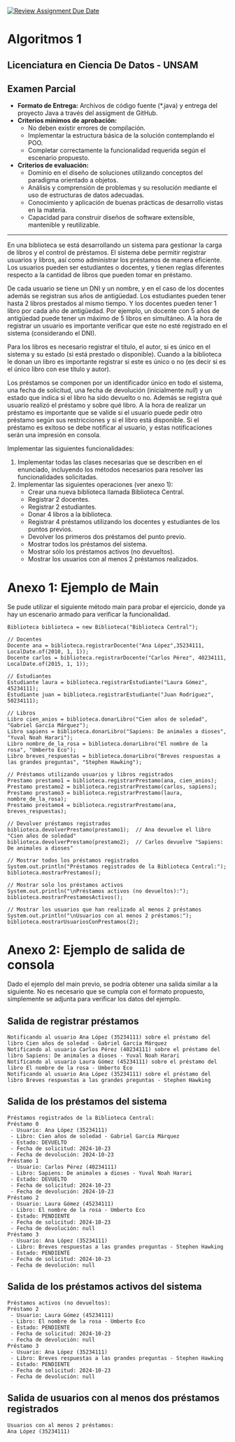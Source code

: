 [![Review Assignment Due Date](https://classroom.github.com/assets/deadline-readme-button-22041afd0340ce965d47ae6ef1cefeee28c7c493a6346c4f15d667ab976d596c.svg)](https://classroom.github.com/a/GmM1_iQn)
# Algoritmos 1
## Licenciatura en Ciencia De Datos - UNSAM
## Examen Parcial
- **Formato de Entrega:** Archivos de código fuente (*.java) y entrega del proyecto Java a través del assigment de GitHub.
- **Criterios mínimos de aprobación:**
    + No deben existir errores de compilación.
    + Implementar la estructura básica de la solución contemplando el POO.
    + Completar correctamente la funcionalidad requerida según el escenario propuesto.
- **Criterios de evaluación:**
    + Dominio en el diseño de soluciones utilizando conceptos del paradigma orientado a objetos.
    + Análisis y comprensión de problemas y su resolución mediante el uso de estructuras de datos adecuadas.
    + Conocimiento y aplicación de buenas prácticas de desarrollo vistas en la materia.
    + Capacidad para construir diseños de software extensible, mantenible y reutilizable.
---

En una biblioteca se está desarrollando un sistema para gestionar la carga de libros y el control de préstamos. El sistema debe permitir registrar usuarios y libros, así como administrar los préstamos de manera eficiente. Los usuarios pueden ser estudiantes o docentes, y tienen reglas diferentes respecto a la cantidad de libros que pueden tomar en préstamo.

De cada usuario se tiene un DNI y un nombre, y en el caso de los docentes además se registran sus años de antigüedad. Los estudiantes pueden tener hasta 2 libros prestados al mismo tiempo. Y los docentes pueden tener 1 libro por cada año de antigüedad. Por ejemplo, un docente con 5 años de antigüedad puede tener un máximo de 5 libros en simultáneo.
A la hora de registrar un usuario es importante verificar que este no esté registrado en el sistema (considerando el DNI).

Para los libros es necesario registrar el título, el autor, si es único en el sistema y su estado (si está prestado o disponible). Cuando a la biblioteca le donan un libro es importante registrar si este es único o no  (es decir si es el único libro con ese título y autor).

Los préstamos se componen por un identificador único en todo el sistema, una fecha de solicitud, una fecha de devolución (inicialmente *null*) y un estado que indica si el libro ha sido devuelto o no. Además se registra qué usuario realizó el préstamo y sobre qué libro. A la hora de realizar un préstamo es importante que se valide si el usuario puede pedir otro préstamo según sus restricciones y si el libro está disponible. Si el préstamo es exitoso se debe notificar al usuario, y estas notificaciones serán una impresión en consola.

Implementar las siguientes funcionalidades:
1. Implementar todas las clases necesarias que se describen en el enunciado, incluyendo los métodos necesarios para resolver las funcionalidades solicitadas.
2. Implementar las siguientes operaciones (ver anexo 1):
   + Crear una nueva biblioteca llamada Biblioteca Central.
   + Registrar 2 docentes.
   + Registrar 2 estudiantes.
   + Donar 4 libros a la biblioteca.
   + Registrar 4 préstamos utilizando los docentes y estudiantes de los puntos previos.
   + Devolver los primeros dos préstamos del punto previo.
   + Mostrar todos los préstamos del sistema.
   + Mostrar sólo los préstamos activos (no devueltos).
   + Mostrar los usuarios con al menos 2 préstamos realizados.

# Anexo 1: Ejemplo de Main
Se pude utilizar el siguiente método main para probar el ejercicio, donde ya hay un escenario armado para verificar la funcionalidad.
```
Biblioteca biblioteca = new Biblioteca("Biblioteca Central");

// Docentes
Docente ana = biblioteca.registrarDocente("Ana López",35234111, LocalDate.of(2010, 1, 1));
Docente carlos = biblioteca.registrarDocente("Carlos Pérez", 40234111, LocalDate.of(2015, 1, 1));

// Estudiantes
Estudiante laura = biblioteca.registrarEstudiante("Laura Gómez", 45234111);
Estudiante juan = biblioteca.registrarEstudiante("Juan Rodríguez", 50234111);

// Libros 
Libro cien_anios = biblioteca.donarLibro("Cien años de soledad", "Gabriel García Márquez");
Libro sapiens = biblioteca.donarLibro("Sapiens: De animales a dioses", "Yuval Noah Harari");
Libro nombre_de_la_rosa = biblioteca.donarLibro("El nombre de la rosa", "Umberto Eco");
Libro breves_respuestas = biblioteca.donarLibro("Breves respuestas a las grandes preguntas", "Stephen Hawking");

// Préstamos utilizando usuarios y libros registrados
Prestamo prestamo1 = biblioteca.registrarPrestamo(ana, cien_anios);
Prestamo prestamo2 = biblioteca.registrarPrestamo(carlos, sapiens);
Prestamo prestamo3 = biblioteca.registrarPrestamo(laura, nombre_de_la_rosa);
Prestamo prestamo4 = biblioteca.registrarPrestamo(ana, breves_respuestas);

// Devolver préstamos registrados
biblioteca.devolverPrestamo(prestamo1);  // Ana devuelve el libro "Cien años de soledad"
biblioteca.devolverPrestamo(prestamo2);  // Carlos devuelve "Sapiens: De animales a dioses"

// Mostrar todos los préstamos registrados
System.out.println("Préstamos registrados de la Biblioteca Central:");
biblioteca.mostrarPrestamos();

// Mostrar solo los préstamos activos 
System.out.println("\nPréstamos activos (no devueltos):");
biblioteca.mostrarPrestamosActivos();

// Mostrar los usuarios que han realizado al menos 2 préstamos
System.out.println("\nUsuarios con al menos 2 préstamos:");
biblioteca.mostrarUsuariosConPrestamos(2);
```
# Anexo 2: Ejemplo de salida de consola
Dado el ejemplo del main previo, se podría obtener una salida similar a la siguiente. No es necesario que se cumpla con el formato propuesto, simplemente se adjunta para verificar los datos del ejemplo.
## Salida de registrar préstamos
```
Notificando al usuario Ana López (35234111) sobre el préstamo del libro Cien años de soledad - Gabriel García Márquez
Notificando al usuario Carlos Pérez (40234111) sobre el préstamo del libro Sapiens: De animales a dioses - Yuval Noah Harari
Notificando al usuario Laura Gómez (45234111) sobre el préstamo del libro El nombre de la rosa - Umberto Eco
Notificando al usuario Ana López (35234111) sobre el préstamo del libro Breves respuestas a las grandes preguntas - Stephen Hawking
```
## Salida de los préstamos del sistema
```
Préstamos registrados de la Biblioteca Central:
Préstamo 0
 - Usuario: Ana López (35234111)
 - Libro: Cien años de soledad - Gabriel García Márquez
 - Estado: DEVUELTO
 - Fecha de solicitud: 2024-10-23
 - Fecha de devolución: 2024-10-23
Préstamo 1
 - Usuario: Carlos Pérez (40234111)
 - Libro: Sapiens: De animales a dioses - Yuval Noah Harari
 - Estado: DEVUELTO
 - Fecha de solicitud: 2024-10-23
 - Fecha de devolución: 2024-10-23
Préstamo 2
 - Usuario: Laura Gómez (45234111)
 - Libro: El nombre de la rosa - Umberto Eco
 - Estado: PENDIENTE
 - Fecha de solicitud: 2024-10-23
 - Fecha de devolución: null
Préstamo 3
 - Usuario: Ana López (35234111)
 - Libro: Breves respuestas a las grandes preguntas - Stephen Hawking
 - Estado: PENDIENTE
 - Fecha de solicitud: 2024-10-23
 - Fecha de devolución: null
```
## Salida de los préstamos activos del sistema
```
Préstamos activos (no devueltos):
Préstamo 2
 - Usuario: Laura Gómez (45234111)
 - Libro: El nombre de la rosa - Umberto Eco
 - Estado: PENDIENTE
 - Fecha de solicitud: 2024-10-23
 - Fecha de devolución: null
Préstamo 3
 - Usuario: Ana López (35234111)
 - Libro: Breves respuestas a las grandes preguntas - Stephen Hawking
 - Estado: PENDIENTE
 - Fecha de solicitud: 2024-10-23
 - Fecha de devolución: null
```

## Salida de usuarios con al menos dos préstamos registrados
```
Usuarios con al menos 2 préstamos:
Ana López (35234111)
```
